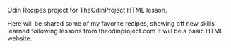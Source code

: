 Odin Recipes project for TheOdinProject HTML lesson.

Here will be shared some of my favorite recipes, showing off new skills learned following lessons from theodinproject.com
It will be a basic HTML website.
